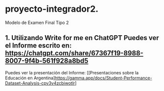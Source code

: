 # proyecto-integrador2.
Modelo de Examen Final Tipo 2 
## 1. Utilizando Write for me en ChatGPT Puedes ver el Informe escrito en: https://chatgpt.com/share/67367f19-8988-8007-9f4b-561f928a8bd5
Puedes ver la presentación del Informe: [[Presentaciones sobre la Educación en Argentina]https://gamma.app/docs/Student-Performance-Dataset-Analysis-cpv3v4zcbiwotlr]
